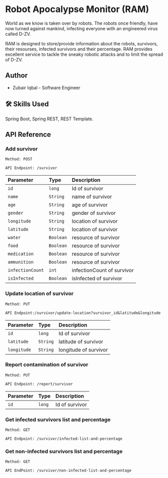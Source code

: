 # Robot Apocalypse Monitor (RAM)

World as we know is taken over by robots.
The robots once friendly, have now turned against mankind,
infecting everyone with an engineered virus called D-ZV.

RAM is designed to store/provide information about the robots, survivors, 
their resourses, infected survivors and their percentage.
RAM provides excellent service to tackle the sneaky robotic attacks and to limit the spread of D-ZV.

## Author

- Zubair Iqbal - Software Engineer

## 🛠 Skills Used

Spring Boot, Spring REST, REST Template.

## API Reference

### Add survivor

`Method: POST`

 `API Endpoint: /survivor`
  
| Parameter | Type     | Description                       |
| :-------- | :------- | :-------------------------------- |
| `id`      | `long` | Id of survivor |
| `name`      | `String` | name of survivor |
| `age`      | `String` | age of survivor |
| `gender`      | `String` | gender of survivor |
| `longitude`      | `String` | location of survivor |
| `latitude`      | `String` | location of survivor |
| `water`      | `Boolean` | resource of survivor |
| `food`      | `Boolean` | resource of survivor |
| `medication`      | `Boolean` | resource of survivor |
| `ammunition`      | `Boolean` | resource of survivor |
| `infectionCount`      | `int` | infectionCount of survivor |
| `isInfected`      | `Boolean` | isInfected of survivor |

### Update location of survivor

`Method: PUT`

`API Endpoint:/survivor/update-location?survivor_id&latitude&longitude`

| Parameter | Type     | Description                       |
| :-------- | :------- | :-------------------------------- |
| `id`      | `long` | Id of survivor |
| `latitude`      | `String` | latitude of survivor |
| `longitude`      | `String` | longitude of survivor |

### Report contamination of survivor

  `Method: PUT`
  
  `API Endpoint: /report/survivor`

| Parameter | Type     | Description                       |
| :-------- | :------- | :-------------------------------- |
| `id`      | `long` | Id of survivor |

### Get infected survivors list and percentage

`Method: GET`

`API Endpoint: /survivor/infected-list-and-percentage`

### Get non-infected survivors list and percentage

`Method: GET`

`API EndPoint: /survivor/non-infected-list-and-percentage`
